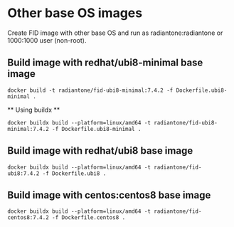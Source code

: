 # Other base OS images

Create FID image with other base OS and run as radiantone:radiantone or 1000:1000 user (non-root).

## Build image with redhat/ubi8-minimal base image

```
docker build -t radiantone/fid-ubi8-minimal:7.4.2 -f Dockerfile.ubi8-minimal .
```
** Using  buildx **
```
docker buildx build --platform=linux/amd64 -t radiantone/fid-ubi8-minimal:7.4.2 -f Dockerfile.ubi8-minimal .
```

## Build image with redhat/ubi8 base image

```
docker buildx build --platform=linux/amd64 -t radiantone/fid-ubi8:7.4.2 -f Dockerfile.ubi8 .
```

## Build image with centos:centos8 base image

```
docker buildx build --platform=linux/amd64 -t radiantone/fid-centos8:7.4.2 -f Dockerfile.centos8 .
```


